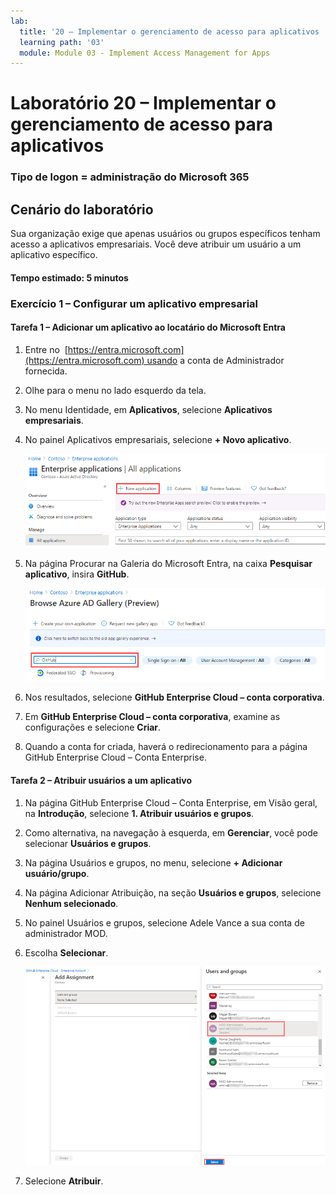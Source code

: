 ```yaml
---
lab:
  title: '20 – Implementar o gerenciamento de acesso para aplicativos '
  learning path: '03'
  module: Module 03 - Implement Access Management for Apps
---
```


# Laboratório 20 – Implementar o gerenciamento de acesso para aplicativos

### Tipo de logon = administração do Microsoft 365

## Cenário do laboratório

Sua organização exige que apenas usuários ou grupos específicos tenham acesso a aplicativos empresariais. Você deve atribuir um usuário a um aplicativo específico.

#### Tempo estimado: 5 minutos

### Exercício 1 – Configurar um aplicativo empresarial

#### Tarefa 1 – Adicionar um aplicativo ao locatário do Microsoft Entra

1. Entre no  [https://entra.microsoft.com](https://entra.microsoft.com) usando a conta de Administrador fornecida.

2. Olhe para o menu no lado esquerdo da tela.

3. No menu Identidade, em **Aplicativos**, selecione **Aplicativos empresariais**.

4. No painel Aplicativos empresariais, selecione **+ Novo aplicativo**.

    ![Imagem da tela exibindo a página Aplicativos empresariais com Novo aplicativo realçado](./media/lp3-mod1-new-enterprise-application.png)

5. Na página Procurar na Galeria do Microsoft Entra, na caixa **Pesquisar aplicativo**, insira **GitHub**.

    ![Imagem da tela exibindo a página Procurar na Galeria do Microsoft Entra com a caixa de pesquisa realçada](./media/lp3-mod1-azure-ad-gallery-search.png)

6. Nos resultados, selecione **GitHub Enterprise Cloud – conta corporativa**.

7. Em **GitHub Enterprise Cloud – conta corporativa**, examine as configurações e selecione **Criar**.

8. Quando a conta for criada, haverá o redirecionamento para a página GitHub Enterprise Cloud – Conta Enterprise.

#### Tarefa 2 – Atribuir usuários a um aplicativo

1. Na página GitHub Enterprise Cloud – Conta Enterprise, em Visão geral, na **Introdução**, selecione **1. Atribuir usuários e grupos**.

2. Como alternativa, na navegação à esquerda, em **Gerenciar**, você pode selecionar **Usuários e grupos**.

3. Na página Usuários e grupos, no menu, selecione **+ Adicionar usuário/grupo**.

4. Na página Adicionar Atribuição, na seção **Usuários e grupos**, selecione **Nenhum selecionado**.

5. No painel Usuários e grupos, selecione Adele Vance a sua conta de administrador MOD.

6. Escolha **Selecionar**.

    ![Imagem da tela exibindo a adição de uma atribuição de conta de usuário a um aplicativo com o botão Selecionar realçado ](./media/lp3-mod1-add-app-assignment.png)

7. Selecione **Atribuir**.

